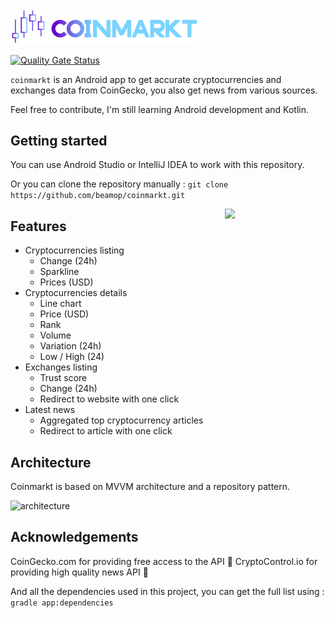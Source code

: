 <img src="/img/logo.png" width="60%"/>

[![Quality Gate Status](https://sonarcloud.io/api/project_badges/measure?project=beamop_coinmarkt&metric=alert_status)](https://sonarcloud.io/dashboard?id=beamop_coinmarkt)

`coinmarkt` is an Android app to get accurate cryptocurrencies and exchanges data from CoinGecko, you also get news from various sources.

Feel free to contribute, I'm still learning Android development and Kotlin.

## Getting started

You can use Android Studio or IntelliJ IDEA to work with this repository.

Or you can clone the repository manually :
`git clone https://github.com/beamop/coinmarkt.git`

<img src="/img/demo.gif" align="right" width="32%"/>

## Features

- Cryptocurrencies listing
	- Change (24h)
	- Sparkline
	- Prices (USD)
- Cryptocurrencies details
	- Line chart
	- Price (USD)
	- Rank
	- Volume
	- Variation (24h)
	- Low / High (24)
- Exchanges listing
	- Trust score
	- Change (24h)
	- Redirect to website with one click
- Latest news
	- Aggregated top cryptocurrency articles
	- Redirect to article with one click

## Architecture
Coinmarkt is based on MVVM architecture and a repository pattern.

![architecture](https://user.oc-static.com/upload/2018/03/13/15209311930352_final-architecture.png)

## Acknowledgements

CoinGecko.com for providing free access to the API :rocket:
CryptoControl.io for providing high quality news API :newspaper:

And all the dependencies used in this project, you can get the full list using :
`gradle app:dependencies`
